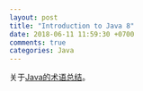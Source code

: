 ```yaml
---
layout: post
title: "Introduction to Java 8"
date: 2018-06-11 11:59:30 +0700
comments: true
categories: Java
---
```


关于[Java的术语总结](http://math.hws.edu/javanotes/glossary.html)。

